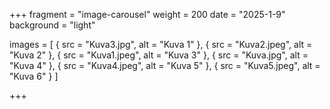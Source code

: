 +++
fragment = "image-carousel"
weight = 200
date = "2025-1-9"
background = "light"

images = [
  { src = "Kuva3.jpg", alt = "Kuva 1" },
  { src = "Kuva2.jpeg", alt = "Kuva 2" },
  { src = "Kuva1.jpeg", alt = "Kuva 3" },
  { src = "Kuva.jpg", alt = "Kuva 4" },
  { src = "Kuva4.jpeg", alt = "Kuva 5" },
  { src = "Kuva5.jpeg", alt = "Kuva 6" }
]

+++